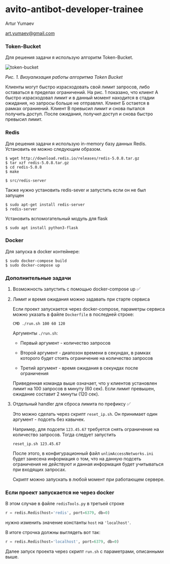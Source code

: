 # avito-antibot-developer-trainee

Artur Yumaev

art.yumaev@gmail.com


### Token-Bucket

Для решения задачи я использую алгоритм Token-Bucket.

![token-bucket](https://hsto.org/storage2/ddb/356/519/ddb356519393b8a96f9352ad4a2d4c32.png)

*Рис. 1. Визуализация работы алгоритма Token Bucket*

Клиенты могут быстро израсходовать свой лимит запросов, либо оставаться в пределах ограничений. На рис. 1 показано, что клиент А быстро израсходовал лимит и в данный момент находится в стадии ожидания, но запросы больше не отправлял. Клиент Б остается в рамках ограниений. Клиент В превысил лимит и снова пытался получить доступ. После ожидания, получил доступ и снова быстро превысил лимит.

### Redis

Для решения задачи я использую in-memory базу данных Redis.
Установить ее можно следующим образом.


```shell
$ wget http://download.redis.io/releases/redis-5.0.8.tar.gz
$ tar xzf redis-5.0.8.tar.gz
$ cd redis-5.0.8
$ make

$ src/redis-server
```

Также нужно установить redis-sever и запустить если он не был запущен
```
$ sudo apt-get install redis-server
$ redis-server
```

Установить вспомогательный модуль для flask

```
$ sudo apt install python3-flask
```

### Docker

Для запуска в docker контейнере:
```
$ sudo docker-compose build
$ sudo docker-compose up
```

### Дополнительные задачи

1. Возможность запустить с помощью docker-compose up :white_check_mark:
2. Лимит и время ожидания можно задавать при старте сервиса
   
   Если проект запускается через docker-compose,
   параметры сервиса можно указать в файле `Dockerfile`
   в последней строке:

   ```
   CMD ./run.sh 100 60 120
   ```

   Аргументы `./run.sh`:
   
   * Первый аргумент - количество запросов

   * Второй аргумент - диапозон времени в секундах, в рамках которого будет стоять ограничение на количество запросов

   * Третий аргумент - время ожидания в секундах после ограничения

   Приведенная команда выше означает, что у клиентов установлен лимит на 100 запросов в минуту (60 сек). Если лимит превышен, ожидание составит 2 минуты (120 сек).

3. Отдельный handler для сброса лимита по префиксу :white_check_mark:
   
   Это можно сделать через скрипт `reset_ip.sh`. Он принимает один аргумент - подсеть без кавычек.

   Например, для подсети `123.45.67` требуется снять ограничение на количество запросов. Тогда следует запустить

   ```reset_ip.sh 123.45.67```

   После этого, в конфигурационный файл `unlimAccessNetworks.ini` будет занесена информация о том, что на данную подсеть ограничения не действуют и данная информация будет учитываться при входящих запросах.

   Скрипт можно запускать в любой момент при работающем сервере.

### Если проект запускается не через docker

В этом случае в файле `redisTools.py` в третьей строке

```python
r = redis.Redis(host='redis', port=6379, db=0)
```

нужно изменить значение константы `host` на `'localhost'`.

В итоге строчка должны выглядеть вот так:

```python
r = redis.Redis(host='localhost', port=6379, db=0)
```

Далее запуск проекта через скрипт `run.sh` с параметрами, описанными выше.